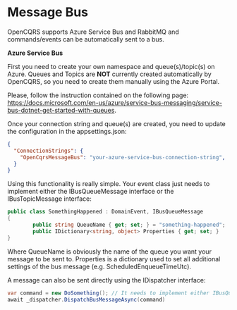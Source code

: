 # Message Bus

OpenCQRS supports Azure Service Bus and RabbitMQ and commands/events can be automatically sent to a bus.

**Azure Service Bus**

First you need to create your own namespace and queue(s)/topic(s) on Azure.
Queues and Topics are **NOT** currently created automatically by OpenCQRS, so you need to create them manually using the Azure Portal.

Please, follow the instruction contained on the following page: https://docs.microsoft.com/en-us/azure/service-bus-messaging/service-bus-dotnet-get-started-with-queues.

Once your connection string and queue(s) are created, you need to update the configuration in the appsettings.json:

```JSON
{
  "ConnectionStrings": {
    "OpenCqrsMessageBus": "your-azure-service-bus-connection-string",
  }
}
```

Using this functionality is really simple.
Your event class just needs to implement either the IBusQueueMessage interface or the IBusTopicMessage interface:

```C#
public class SomethingHappened : DomainEvent, IBusQueueMessage
{
        public string QueueName { get; set; } = "something-happened";
        public IDictionary<string, object> Properties { get; set; }
}
```

Where QueueName is obviously the name of the queue you want your message to be sent to. Properties is a dictionary used to set all additional settings of the bus message (e.g. ScheduledEnqueueTimeUtc).

A message can also be sent directly using the IDispatcher interface:

```C#
var command = new DoSomething(); // It needs to implement either IBusQueueMessage or IBusTopicMessage
await _dispatcher.DispatchBusMessageAsync(command)
```
